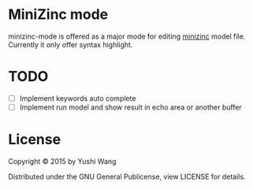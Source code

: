 # MiniZinc mode 

minizinc-mode is offered as a major mode for editing [minizinc][1] model file. 
Currently it only offer syntax highlight. 

# TODO 

- [ ] Implement keywords auto complete
- [ ] Implement run model and show result in echo area or another buffer

# License

Copyright © 2015 by Yushi Wang

Distributed under the GNU General Publicense, view LICENSE for details.


[1]: http://www.minizinc.org
